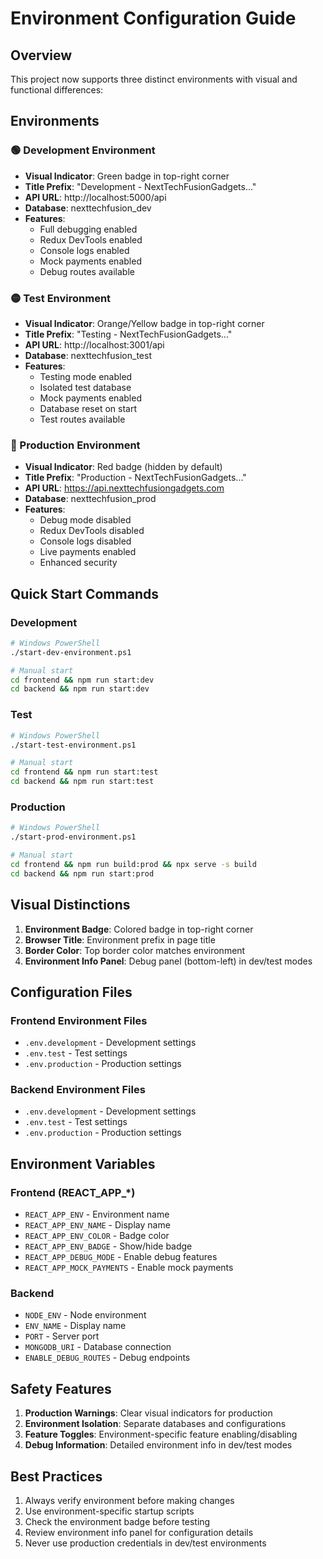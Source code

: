 # Environment Configuration Guide

## Overview
This project now supports three distinct environments with visual and functional differences:

## Environments

### 🟢 Development Environment
- **Visual Indicator**: Green badge in top-right corner
- **Title Prefix**: "Development - NextTechFusionGadgets..."
- **API URL**: http://localhost:5000/api
- **Database**: nexttechfusion_dev
- **Features**: 
  - Full debugging enabled
  - Redux DevTools enabled
  - Console logs enabled
  - Mock payments enabled
  - Debug routes available

### 🟡 Test Environment  
- **Visual Indicator**: Orange/Yellow badge in top-right corner
- **Title Prefix**: "Testing - NextTechFusionGadgets..."
- **API URL**: http://localhost:3001/api
- **Database**: nexttechfusion_test
- **Features**:
  - Testing mode enabled
  - Isolated test database
  - Mock payments enabled
  - Database reset on start
  - Test routes available

### 🔴 Production Environment
- **Visual Indicator**: Red badge (hidden by default)
- **Title Prefix**: "Production - NextTechFusionGadgets..."
- **API URL**: https://api.nexttechfusiongadgets.com
- **Database**: nexttechfusion_prod
- **Features**:
  - Debug mode disabled
  - Redux DevTools disabled
  - Console logs disabled
  - Live payments enabled
  - Enhanced security

## Quick Start Commands

### Development
```bash
# Windows PowerShell
./start-dev-environment.ps1

# Manual start
cd frontend && npm run start:dev
cd backend && npm run start:dev
```

### Test
```bash
# Windows PowerShell
./start-test-environment.ps1

# Manual start
cd frontend && npm run start:test
cd backend && npm run start:test
```

### Production
```bash
# Windows PowerShell
./start-prod-environment.ps1

# Manual start
cd frontend && npm run build:prod && npx serve -s build
cd backend && npm run start:prod
```

## Visual Distinctions

1. **Environment Badge**: Colored badge in top-right corner
2. **Browser Title**: Environment prefix in page title
3. **Border Color**: Top border color matches environment
4. **Environment Info Panel**: Debug panel (bottom-left) in dev/test modes

## Configuration Files

### Frontend Environment Files
- `.env.development` - Development settings
- `.env.test` - Test settings  
- `.env.production` - Production settings

### Backend Environment Files
- `.env.development` - Development settings
- `.env.test` - Test settings
- `.env.production` - Production settings

## Environment Variables

### Frontend (REACT_APP_*)
- `REACT_APP_ENV` - Environment name
- `REACT_APP_ENV_NAME` - Display name
- `REACT_APP_ENV_COLOR` - Badge color
- `REACT_APP_ENV_BADGE` - Show/hide badge
- `REACT_APP_DEBUG_MODE` - Enable debug features
- `REACT_APP_MOCK_PAYMENTS` - Enable mock payments

### Backend
- `NODE_ENV` - Node environment
- `ENV_NAME` - Display name
- `PORT` - Server port
- `MONGODB_URI` - Database connection
- `ENABLE_DEBUG_ROUTES` - Debug endpoints

## Safety Features

1. **Production Warnings**: Clear visual indicators for production
2. **Environment Isolation**: Separate databases and configurations
3. **Feature Toggles**: Environment-specific feature enabling/disabling
4. **Debug Information**: Detailed environment info in dev/test modes

## Best Practices

1. Always verify environment before making changes
2. Use environment-specific startup scripts
3. Check the environment badge before testing
4. Review environment info panel for configuration details
5. Never use production credentials in dev/test environments